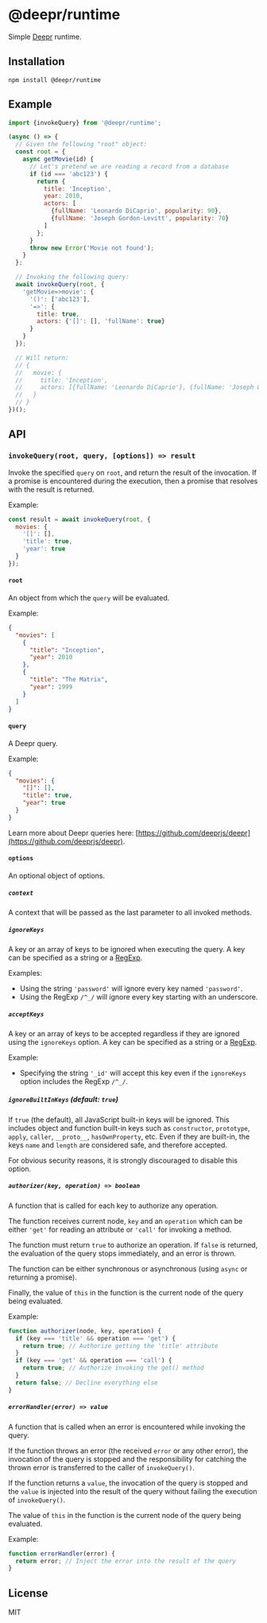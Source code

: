 # @deepr/runtime

Simple [Deepr](https://deepr.io) runtime.

## Installation

```
npm install @deepr/runtime
```

## Example

```js
import {invokeQuery} from '@deepr/runtime';

(async () => {
  // Given the following "root" object:
  const root = {
    async getMovie(id) {
      // Let's pretend we are reading a record from a database
      if (id === 'abc123') {
        return {
          title: 'Inception',
          year: 2010,
          actors: [
            {fullName: 'Leonardo DiCaprio', popularity: 90},
            {fullName: 'Joseph Gordon-Levitt', popularity: 70}
          ]
        };
      }
      throw new Error('Movie not found');
    }
  };

  // Invoking the following query:
  await invokeQuery(root, {
    'getMovie=>movie': {
      '()': ['abc123'],
      '=>': {
        title: true,
        actors: {'[]': [], 'fullName': true}
      }
    }
  });

  // Will return:
  // {
  //   movie: {
  //     title: 'Inception',
  //     actors: [{fullName: 'Leonardo DiCaprio'}, {fullName: 'Joseph Gordon-Levitt'}]
  //   }
  // }
})();
```

## API

### `invokeQuery(root, query, [options]) => result`

Invoke the specified `query` on `root`, and return the result of the invocation. If a promise is encountered during the execution, then a promise that resolves with the result is returned.

Example:

```js
const result = await invokeQuery(root, {
  movies: {
    '[]': [],
    'title': true,
    'year': true
  }
});
```

#### `root`

An object from which the `query` will be evaluated.

Example:

```json
{
  "movies": [
    {
      "title": "Inception",
      "year": 2010
    },
    {
      "title": "The Matrix",
      "year": 1999
    }
  ]
}
```

#### `query`

A Deepr query.

Example:

```json
{
  "movies": {
    "[]": [],
    "title": true,
    "year": true
  }
}
```

Learn more about Deepr queries here: [https://github.com/deeprjs/deepr](https://github.com/deeprjs/deepr).

#### `options`

An optional object of options.

##### `context`

A context that will be passed as the last parameter to all invoked methods.

##### `ignoreKeys`

A key or an array of keys to be ignored when executing the query. A key can be specified as a string or a [RegExp](https://developer.mozilla.org/en-US/docs/Web/JavaScript/Guide/Regular_Expressions).

Examples:

- Using the string `'password'` will ignore every key named `'password'`.
- Using the RegExp `/^_/` will ignore every key starting with an underscore.

##### `acceptKeys`

A key or an array of keys to be accepted regardless if they are ignored using the `ignoreKeys` option. A key can be specified as a string or a [RegExp](https://developer.mozilla.org/en-US/docs/Web/JavaScript/Guide/Regular_Expressions).

Example:

- Specifying the string `'_id'` will accept this key even if the `ignoreKeys` option includes the RegExp `/^_/`.

##### `ignoreBuiltInKeys` _(default: `true`)_

If `true` (the default), all JavaScript built-in keys will be ignored. This includes object and function built-in keys such as `constructor`, `prototype`, `apply`, `caller`, `__proto__`, `hasOwnProperty`, etc. Even if they are built-in, the keys `name` and `length` are considered safe, and therefore accepted.

For obvious security reasons, it is strongly discouraged to disable this option.

##### `authorizer(key, operation) => boolean`

A function that is called for each key to authorize any operation.

The function receives current node, `key` and an `operation` which can be either `'get'` for reading an attribute or `'call'` for invoking a method.

The function must return `true` to authorize an operation. If `false` is returned, the evaluation of the query stops immediately, and an error is thrown.

The function can be either synchronous or asynchronous (using `async` or returning a promise).

Finally, the value of `this` in the function is the current node of the query being evaluated.

Example:

```js
function authorizer(node, key, operation) {
  if (key === 'title' && operation === 'get') {
    return true; // Authorize getting the 'title' attribute
  }
  if (key === 'get' && operation === 'call') {
    return true; // Authorize invoking the get() method
  }
  return false; // Decline everything else
}
```

##### `errorHandler(error) => value`

A function that is called when an error is encountered while invoking the query.

If the function throws an error (the received `error` or any other error), the invocation of the query is stopped and the responsibility for catching the thrown error is transferred to the caller of `invokeQuery()`.

If the function returns a `value`, the invocation of the query is stopped and the `value` is injected into the result of the query without failing the execution of `invokeQuery()`.

The value of `this` in the function is the current node of the query being evaluated.

Example:

```js
function errorHandler(error) {
  return error; // Inject the error into the result of the query
}
```

## License

MIT

